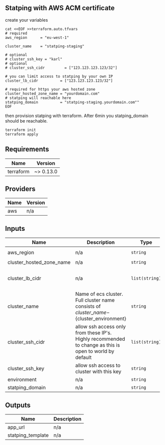 ## Statping with AWS ACM certificate

create your variables 
```
cat <<EOF >>terraform.auto.tfvars
# required
aws_region      = "eu-west-1"

cluster_name    = "statping-staging"

# optional
# cluster_ssh_key = "karl"
# optional
# cluster_ssh_cidr         = ["123.123.123.123/32"]

# you can limit access to statping by your own IP
cluster_lb_cidr          = ["123.123.123.123/32"]

# required for https your aws hosted zone
cluster_hosted_zone_name = "yourdomain.com"
# statping will reachable here
statping_domain          = "statping-staging.yourdomain.com""
EOF
```
then provision statping with terraform. After 6min you statping_domain should be reachable.
```
terraform init
terraform apply
```
<!-- BEGINNING OF PRE-COMMIT-TERRAFORM DOCS HOOK -->
## Requirements

| Name | Version |
|------|---------|
| terraform | ~> 0.13.0 |

## Providers

| Name | Version |
|------|---------|
| aws | n/a |

## Inputs

| Name | Description | Type | Default | Required |
|------|-------------|------|---------|:--------:|
| aws\_region | n/a | `string` | `"eu-central-1"` | no |
| cluster\_hosted\_zone\_name | n/a | `string` | `""` | no |
| cluster\_lb\_cidr | n/a | `list(string)` | <pre>[<br>  "0.0.0.0/0"<br>]</pre> | no |
| cluster\_name | Name of ecs cluster. Full cluster name consists of ${cluster\_name}-${cluster\_environment} | `string` | `"statping"` | no |
| cluster\_ssh\_cidr | allow ssh access only from these IP's. Highly recommended to change as this is open to world by default | `list(string)` | <pre>[<br>  "0.0.0.0/0"<br>]</pre> | no |
| cluster\_ssh\_key | allow ssh access to cluster with this key | `string` | `""` | no |
| environment | n/a | `string` | `"test"` | no |
| statping\_domain | n/a | `string` | `""` | no |

## Outputs

| Name | Description |
|------|-------------|
| app\_url | n/a |
| statping\_template | n/a |

<!-- END OF PRE-COMMIT-TERRAFORM DOCS HOOK -->

